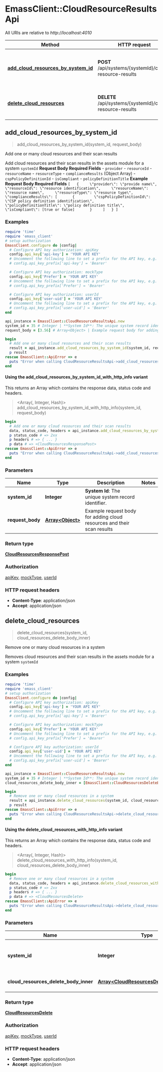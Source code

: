 # EmassClient::CloudResourceResultsApi

All URIs are relative to *http://localhost:4010*

| Method | HTTP request | Description |
| ------ | ------------ | ----------- |
| [**add_cloud_resources_by_system_id**](CloudResourceResultsApi.md#add_cloud_resources_by_system_id) | **POST** /api/systems/{systemId}/cloud-resource-results | Add one or many cloud resources and their scan results |
| [**delete_cloud_resources**](CloudResourceResultsApi.md#delete_cloud_resources) | **DELETE** /api/systems/{systemId}/cloud-resource-results | Remove one or many cloud resources in a system |


## add_cloud_resources_by_system_id

> <CloudResourcesResponsePost> add_cloud_resources_by_system_id(system_id, request_body)

Add one or many cloud resources and their scan results

Add cloud resources and their scan results in the assets module for a system `systemId`  **Request Body Required Fields** - `provider` - `resourceId` - `resourceName` - `resourceType` - `complianceResults` (Object Array)   - `cspPolicyDefinitionId`   - `isCompliant`   - `policyDefinitionTitle`  **Example Request Body Required Fields** ``` [   {     \"provider\": \"provide name\",     \"resourceId\": \"resource identification\",     \"resourceName\": \"resource name\",     \"resourceType\": \"resource type\",     \"complianceResults\": [       {         \"cspPolicyDefinitionId\": \"CSP policy definition identification\",         \"policyDefinitionTitle\": \"policy definition title\",         \"isCompliant\": [true or false]       }     ]   } ] ```

### Examples

```ruby
require 'time'
require 'emass_client'
# setup authorization
EmassClient.configure do |config|
  # Configure API key authorization: apiKey
  config.api_key['api-key'] = 'YOUR API KEY'
  # Uncomment the following line to set a prefix for the API key, e.g. 'Bearer' (defaults to nil)
  # config.api_key_prefix['api-key'] = 'Bearer'

  # Configure API key authorization: mockType
  config.api_key['Prefer'] = 'YOUR API KEY'
  # Uncomment the following line to set a prefix for the API key, e.g. 'Bearer' (defaults to nil)
  # config.api_key_prefix['Prefer'] = 'Bearer'

  # Configure API key authorization: userId
  config.api_key['user-uid'] = 'YOUR API KEY'
  # Uncomment the following line to set a prefix for the API key, e.g. 'Bearer' (defaults to nil)
  # config.api_key_prefix['user-uid'] = 'Bearer'
end

api_instance = EmassClient::CloudResourceResultsApi.new
system_id = 35 # Integer | **System Id**: The unique system record identifier.
request_body = [3.56] # Array<Object> | Example request body for adding cloud resources and their scan results

begin
  # Add one or many cloud resources and their scan results
  result = api_instance.add_cloud_resources_by_system_id(system_id, request_body)
  p result
rescue EmassClient::ApiError => e
  puts "Error when calling CloudResourceResultsApi->add_cloud_resources_by_system_id: #{e}"
end
```

#### Using the add_cloud_resources_by_system_id_with_http_info variant

This returns an Array which contains the response data, status code and headers.

> <Array(<CloudResourcesResponsePost>, Integer, Hash)> add_cloud_resources_by_system_id_with_http_info(system_id, request_body)

```ruby
begin
  # Add one or many cloud resources and their scan results
  data, status_code, headers = api_instance.add_cloud_resources_by_system_id_with_http_info(system_id, request_body)
  p status_code # => 2xx
  p headers # => { ... }
  p data # => <CloudResourcesResponsePost>
rescue EmassClient::ApiError => e
  puts "Error when calling CloudResourceResultsApi->add_cloud_resources_by_system_id_with_http_info: #{e}"
end
```

### Parameters

| Name | Type | Description | Notes |
| ---- | ---- | ----------- | ----- |
| **system_id** | **Integer** | **System Id**: The unique system record identifier. |  |
| **request_body** | [**Array&lt;Object&gt;**](Object.md) | Example request body for adding cloud resources and their scan results |  |

### Return type

[**CloudResourcesResponsePost**](CloudResourcesResponsePost.md)

### Authorization

[apiKey](../README.md#apiKey), [mockType](../README.md#mockType), [userId](../README.md#userId)

### HTTP request headers

- **Content-Type**: application/json
- **Accept**: application/json


## delete_cloud_resources

> <CloudResourcesDelete> delete_cloud_resources(system_id, cloud_resources_delete_body_inner)

Remove one or many cloud resources in a system

Removes cloud resources and their scan results in the assets module for a system `systemId`

### Examples

```ruby
require 'time'
require 'emass_client'
# setup authorization
EmassClient.configure do |config|
  # Configure API key authorization: apiKey
  config.api_key['api-key'] = 'YOUR API KEY'
  # Uncomment the following line to set a prefix for the API key, e.g. 'Bearer' (defaults to nil)
  # config.api_key_prefix['api-key'] = 'Bearer'

  # Configure API key authorization: mockType
  config.api_key['Prefer'] = 'YOUR API KEY'
  # Uncomment the following line to set a prefix for the API key, e.g. 'Bearer' (defaults to nil)
  # config.api_key_prefix['Prefer'] = 'Bearer'

  # Configure API key authorization: userId
  config.api_key['user-uid'] = 'YOUR API KEY'
  # Uncomment the following line to set a prefix for the API key, e.g. 'Bearer' (defaults to nil)
  # config.api_key_prefix['user-uid'] = 'Bearer'
end

api_instance = EmassClient::CloudResourceResultsApi.new
system_id = 35 # Integer | **System Id**: The unique system record identifier.
cloud_resources_delete_body_inner = [EmassClient::CloudResourcesDeleteBodyInner.new] # Array<CloudResourcesDeleteBodyInner> | Delete the given Cloud Resource Id

begin
  # Remove one or many cloud resources in a system
  result = api_instance.delete_cloud_resources(system_id, cloud_resources_delete_body_inner)
  p result
rescue EmassClient::ApiError => e
  puts "Error when calling CloudResourceResultsApi->delete_cloud_resources: #{e}"
end
```

#### Using the delete_cloud_resources_with_http_info variant

This returns an Array which contains the response data, status code and headers.

> <Array(<CloudResourcesDelete>, Integer, Hash)> delete_cloud_resources_with_http_info(system_id, cloud_resources_delete_body_inner)

```ruby
begin
  # Remove one or many cloud resources in a system
  data, status_code, headers = api_instance.delete_cloud_resources_with_http_info(system_id, cloud_resources_delete_body_inner)
  p status_code # => 2xx
  p headers # => { ... }
  p data # => <CloudResourcesDelete>
rescue EmassClient::ApiError => e
  puts "Error when calling CloudResourceResultsApi->delete_cloud_resources_with_http_info: #{e}"
end
```

### Parameters

| Name | Type | Description | Notes |
| ---- | ---- | ----------- | ----- |
| **system_id** | **Integer** | **System Id**: The unique system record identifier. |  |
| **cloud_resources_delete_body_inner** | [**Array&lt;CloudResourcesDeleteBodyInner&gt;**](CloudResourcesDeleteBodyInner.md) | Delete the given Cloud Resource Id |  |

### Return type

[**CloudResourcesDelete**](CloudResourcesDelete.md)

### Authorization

[apiKey](../README.md#apiKey), [mockType](../README.md#mockType), [userId](../README.md#userId)

### HTTP request headers

- **Content-Type**: application/json
- **Accept**: application/json


